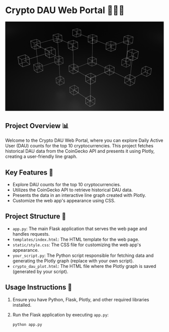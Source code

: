 # Crypto DAU Web Portal 🌄🔮🚀

![Crypto DAU Web Portal](header_cryptoDAU.jpg)
## Project Overview 📊

Welcome to the Crypto DAU Web Portal, where you can explore Daily Active User (DAU) counts for the top 10 cryptocurrencies. This project fetches historical DAU data from the CoinGecko API and presents it using Plotly, creating a user-friendly line graph.

## Key Features 🌟

- Explore DAU counts for the top 10 cryptocurrencies.
- Utilizes the CoinGecko API to retrieve historical DAU data.
- Presents the data in an interactive line graph created with Plotly.
- Customize the web app's appearance using CSS.

## Project Structure 📂

- `app.py`: The main Flask application that serves the web page and handles requests.
- `templates/index.html`: The HTML template for the web page.
- `static/style.css`: The CSS file for customizing the web app's appearance.
- `your_script.py`: The Python script responsible for fetching data and generating the Plotly graph (replace with your own script).
- `crypto_dau_plot.html`: The HTML file where the Plotly graph is saved (generated by your script).

## Usage Instructions 🚀

1. Ensure you have Python, Flask, Plotly, and other required libraries installed.

2. Run the Flask application by executing `app.py`:

   ```shell
   python app.py
